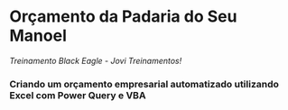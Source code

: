 # Orçamento da Padaria do Seu Manoel
*Treinamento Black Eagle - Jovi Treinamentos!*

### Criando um orçamento empresarial automatizado utilizando Excel com Power Query e VBA
